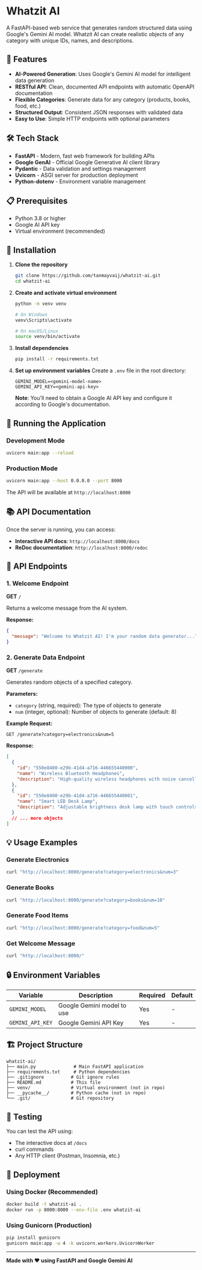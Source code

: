 # Whatzit AI

A FastAPI-based web service that generates random structured data using Google's Gemini AI model. Whatzit AI can create realistic objects of any category with unique IDs, names, and descriptions.

## 🚀 Features

- **AI-Powered Generation**: Uses Google's Gemini AI model for intelligent data generation
- **RESTful API**: Clean, documented API endpoints with automatic OpenAPI documentation
- **Flexible Categories**: Generate data for any category (products, books, food, etc.)
- **Structured Output**: Consistent JSON responses with validated data
- **Easy to Use**: Simple HTTP endpoints with optional parameters

## 🛠️ Tech Stack

- **FastAPI** - Modern, fast web framework for building APIs
- **Google GenAI** - Official Google Generative AI client library
- **Pydantic** - Data validation and settings management
- **Uvicorn** - ASGI server for production deployment
- **Python-dotenv** - Environment variable management

## 📋 Prerequisites

- Python 3.8 or higher
- Google AI API key
- Virtual environment (recommended)

## 🔧 Installation

1. **Clone the repository**
   ```bash
   git clone https://github.com/tanmayvaij/whatzit-ai.git
   cd whatzit-ai
   ```

2. **Create and activate virtual environment**
   ```bash
   python -m venv venv

   # On Windows
   venv\Scripts\activate

   # On macOS/Linux
   source venv/bin/activate
   ```

3. **Install dependencies**
   ```bash
   pip install -r requirements.txt
   ```

4. **Set up environment variables**
   Create a `.env` file in the root directory:
   ```env
   GEMINI_MODEL=<gemini-model-name>
   GEMINI_API_KEY=<gemini-api-key>
   ```
   
   **Note**: You'll need to obtain a Google AI API key and configure it according to Google's documentation.

## 🚀 Running the Application

### Development Mode
```bash
uvicorn main:app --reload
```

### Production Mode
```bash
uvicorn main:app --host 0.0.0.0 --port 8000
```

The API will be available at `http://localhost:8000`

## 📚 API Documentation

Once the server is running, you can access:
- **Interactive API docs**: `http://localhost:8000/docs`
- **ReDoc documentation**: `http://localhost:8000/redoc`

## 🔌 API Endpoints

### 1. Welcome Endpoint

**GET** `/`

Returns a welcome message from the AI system.

**Response:**
```json
{
  "message": "Welcome to Whatzit AI! I'm your random data generator..."
}
```

### 2. Generate Data Endpoint

**GET** `/generate`

Generates random objects of a specified category.

**Parameters:**
- `category` (string, required): The type of objects to generate
- `num` (integer, optional): Number of objects to generate (default: 8)

**Example Request:**
```
GET /generate?category=electronics&num=5
```

**Response:**
```json
[
  {
    "id": "550e8400-e29b-41d4-a716-446655440000",
    "name": "Wireless Bluetooth Headphones",
    "description": "High-quality wireless headphones with noise cancellation"
  },
  {
    "id": "550e8400-e29b-41d4-a716-446655440001",
    "name": "Smart LED Desk Lamp",
    "description": "Adjustable brightness desk lamp with touch controls"
  }
  // ... more objects
]
```

## 💡 Usage Examples

### Generate Electronics
```bash
curl "http://localhost:8000/generate?category=electronics&num=3"
```

### Generate Books
```bash
curl "http://localhost:8000/generate?category=books&num=10"
```

### Generate Food Items
```bash
curl "http://localhost:8000/generate?category=food&num=5"
```

### Get Welcome Message
```bash
curl "http://localhost:8000/"
```

## 🔒 Environment Variables

| Variable | Description | Required | Default |
|----------|-------------|----------|---------|
| `GEMINI_MODEL` | Google Gemini model to use | Yes | - |
| `GEMINI_API_KEY` | Google Gemini API Key | Yes | - |

## 🏗️ Project Structure

```
whatzit-ai/
├── main.py              # Main FastAPI application
├── requirements.txt     # Python dependencies
├── .gitignore          # Git ignore rules
├── README.md           # This file
├── venv/               # Virtual environment (not in repo)
├── __pycache__/        # Python cache (not in repo)
└── .git/               # Git repository
```

## 🧪 Testing

You can test the API using:
- The interactive docs at `/docs`
- curl commands
- Any HTTP client (Postman, Insomnia, etc.)

## 🚀 Deployment

### Using Docker (Recommended)

```bash
docker build -t whatzit-ai .
docker run -p 8000:8000 --env-file .env whatzit-ai
```

### Using Gunicorn (Production)

```bash
pip install gunicorn
gunicorn main:app -w 4 -k uvicorn.workers.UvicornWorker
```

---

**Made with ❤️ using FastAPI and Google Gemini AI** 